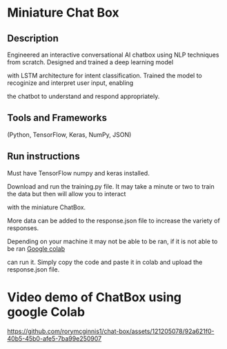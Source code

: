 # Miniature Chat Box

## Description

Engineered an interactive conversational AI chatbox using NLP techniques from scratch. Designed and trained a deep learning model 

with LSTM architecture for intent classification. Trained the model to recoginize and interpret user input, enabling 

the chatbot to understand and respond appropriately.


## Tools and Frameworks
(Python, TensorFlow, Keras, NumPy, JSON)

## Run instructions

Must have TensorFlow numpy and keras installed.

Download and run the training.py file. It may take a minute or two to train the data but then will allow you to interact 

with the miniature ChatBox. 

More data can be added to the response.json file to increase the variety of responses.

Depending on your machine it may not be able to be ran, if it is not able to be ran [Google colab](https://colab.research.google.com) 

can run it. Simply copy the code and paste it in colab and upload the response.json file.

# Video demo of ChatBox using google Colab



https://github.com/rorymcginnis1/chat-box/assets/121205078/92a621f0-40b5-45b0-afe5-7ba99e250907

